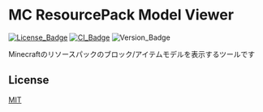 # MC ResourcePack Model Viewer

[![License_Badge][]][License]
[![CI_Badge][]][CI]
![Version_Badge][]

Minecraftのリソースパックのブロック/アイテムモデルを表示するツールです

## License

[MIT][License]

<!-- Links -->

[License_Badge]: https://img.shields.io/github/license/MT224244/MC-ResourcePack-Model-Viewer
[CI_Badge]: https://img.shields.io/github/workflow/status/MT224244/MC-ResourcePack-Model-Viewer/CI?logo=github&label=CI
[Version_Badge]: https://img.shields.io/github/package-json/v/MT224244/MC-ResourcePack-Model-Viewer

[License]:./LICENSE
[CI]: https://github.com/MT224244/MC-ResourcePack-Model-Viewer/actions

